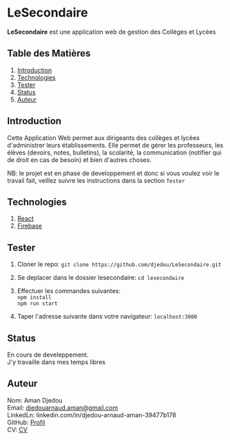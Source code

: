 # LeSecondaire
__LeSecondaire__ est une application web de gestion des Collèges et Lycées

## Table des Matières
1. [Introduction](#Introduction)  
1. [Technologies](#Technologies)  
1. [Tester](#Tester)  
1. [Status](#Status)
1. [Auteur](#Auteur)  


## Introduction
Cette Application Web permet aux dirigeants des collèges et lycées d'administrer leurs établissements. Elle permet de gérer les professeurs, les élèves (devoirs, notes, bulletins), la scolarité, la communication (notifier qui de droit en cas de besoin) et bien d'autres choses.

NB: le projet est en phase de developpement et donc si vous voulez voir le travail fait, veillez suivre les instructions dans la 
section `Tester`

## Technologies
1. [React](https://reactjs.org/)
1. [Firebase](https://firebase.google.com/docs)

## Tester 
1. Cloner le repo: `git clone https://github.com/djedou/LeSecondaire.git`  
1. Se deplacer dans le dossier lesecondaire: `cd lesecondaire`  
1. Effectuer les commandes suivantes:  
   `npm install`  
   `npm run start`  
   
1. Taper l'adresse suivante dans votre navigateur: `localhost:3000`

## Status
En cours de develeppement.  
J'y travaille dans mes temps libres
## Auteur
Nom: Aman Djedou  
Email: djedouarnaud.aman@gmail.com  
LinkedLn: linkedin.com/in/djedou-arnaud-aman-39477b178  
GitHub: [Profil](https://github.com/djedou)  
CV: [CV](https://djedou.github.io/Mon-CV/)  
